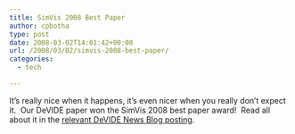 ```yaml
---
title: SimVis 2008 Best Paper
author: cpbotha
type: post
date: 2008-03-02T14:01:42+00:00
url: /2008/03/02/simvis-2008-best-paper/
categories:
  - tech

---
```

It’s really nice when it happens, it’s even nicer when you really don’t expect it.  Our DeVIDE paper won the SimVis 2008 best paper award!  Read all about it in the [relevant DeVIDE News Blog posting][1].

 [1]: http://devidenews.wordpress.com/2008/03/02/devide-paper-wins-simvis-2008-best-paper-award/ "Link to DeVIDE news blog posting w.r.t. SimVis"
